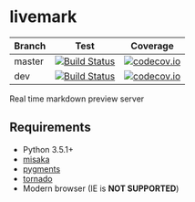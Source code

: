 # livemark

| Branch | Test | Coverage |
|--------|------|----------|
| master |[![Build Status](https://travis-ci.org/miyakogi/livemark.svg?branch=master)](https://travis-ci.org/miyakogi/livemark)|[![codecov.io](https://codecov.io/github/miyakogi/livemark/coverage.svg?branch=master)](https://codecov.io/github/miyakogi/livemark?branch=master)|
| dev |[![Build Status](https://travis-ci.org/miyakogi/livemark.svg?branch=dev)](https://travis-ci.org/miyakogi/livemark)|[![codecov.io](https://codecov.io/github/miyakogi/livemark/coverage.svg?branch=dev)](https://codecov.io/github/miyakogi/livemark?branch=dev)|

Real time markdown preview server

## Requirements

- Python 3.5.1+
- [misaka](http://misaka.61924.nl/)
- [pygments](http://pygments.org/)
- [tornado](http://www.tornadoweb.org/en/stable/)
- Modern browser (IE is **NOT SUPPORTED**)
